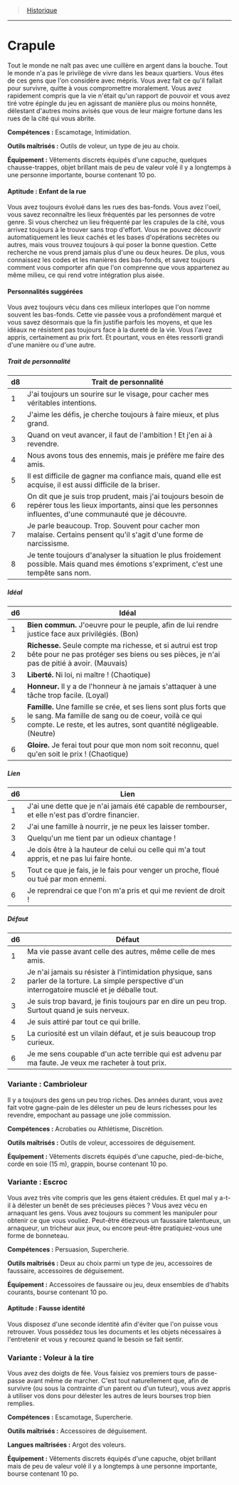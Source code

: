 
<!--BackgroundItem-->

> <!--ParentNameLink-->[Historique](backgrounds_hd.md)<!--/ParentNameLink-->

---

# <!--Name-->Crapule<!--/Name-->

Tout le monde ne naît pas avec une cuillère en argent dans la bouche. Tout le monde n'a pas le privilège de vivre dans les beaux quartiers. Vous êtes de ces gens que l'on considère avec mépris. Vous avez fait ce qu'il fallait pour survivre, quitte à vous compromettre moralement. Vous avez rapidement compris que la vie n'était qu'un rapport de pouvoir et vous avez tiré votre épingle du jeu en agissant de manière plus ou moins honnête, délestant d'autres moins avisés que vous de leur maigre fortune dans les rues de la cité qui vous abrite.

**Compétences :** Escamotage, Intimidation.

**Outils maîtrisés :** Outils de voleur, un type de jeu au choix.

**Équipement :** Vêtements discrets équipés d'une capuche, quelques chausse-trappes, objet brillant mais de peu de valeur volé il y a longtemps à une personne importante, bourse contenant 10 po.

<!--SkillItem-->

#### <!--Name-->Aptitude : Enfant de la rue<!--/Name-->

Vous avez toujours évolué dans les rues des bas-fonds. Vous avez l'oeil, vous savez reconnaître les lieux fréquentés par les personnes de votre genre. Si vous cherchez un lieu fréquenté par les crapules de la cité, vous arrivez toujours à le trouver sans trop d'effort. Vous ne pouvez découvrir automatiquement les lieux cachés et les bases d'opérations secrètes ou autres, mais vous trouvez toujours à qui poser la bonne question. Cette recherche ne vous prend jamais plus d'une ou deux heures. De plus, vous connaissez les codes et les manières des bas-fonds, et savez toujours comment vous comporter afin que l'on comprenne que vous appartenez au même milieu, ce qui rend votre intégration plus aisée.

<!--/SkillItem-->

<!--Items-->

#### <!--Name-->Personnalités suggérées<!--/Name-->

Vous avez toujours vécu dans ces milieux interlopes que l'on nomme souvent les bas-fonds. Cette vie passée vous a profondément marqué et vous savez désormais que la fin justifie parfois les moyens, et que les idéaux ne résistent pas toujours face à la dureté de la vie. Vous l'avez appris, certainement au prix fort. Et pourtant, vous en êtes ressorti grandi d'une manière ou d'une autre.

<!--PersonalityTraitItem-->

##### <!--Name-->Trait de personnalité<!--/Name-->

|d8|Trait de personnalité|
|---|---|
|1|J'ai toujours un sourire sur le visage, pour <!--br-->cacher mes véritables intentions.|
|2|J'aime les défis, je cherche toujours à faire <!--br-->mieux, et plus grand.|
|3|Quand on veut avancer, il faut de l'ambition ! <!--br-->Et j'en ai à revendre.|
|4|Nous avons tous des ennemis, mais je préfère <!--br-->me faire des amis.|
|5|Il est difficile de gagner ma confiance mais, <!--br-->quand elle est acquise, il est aussi difficile de la <!--br-->briser.|
|6|On dit que je suis trop prudent, mais j'ai <!--br-->toujours besoin de repérer tous les lieux <!--br-->importants, ainsi que les personnes influentes, <!--br-->d'une communauté que je découvre.|
|7|Je parle beaucoup. Trop. Souvent pour cacher <!--br-->mon malaise. Certains pensent qu'il s'agit <!--br-->d'une forme de narcissisme.|
|8|Je tente toujours d'analyser la situation le plus <!--br-->froidement possible. Mais quand mes émotions <!--br-->s'expriment, c'est une tempête sans nom.|

<!--/PersonalityTraitItem-->

<!--PersonalityIdealItem-->

##### <!--Name-->Idéal<!--/Name-->

|d6|Idéal|
|---|---|
|1|**Bien commun.** J'oeuvre pour le peuple, afin de <!--br-->lui rendre justice face aux privilégiés. (Bon)|
|2|**Richesse.** Seule compte ma richesse, et si <!--br-->autrui est trop bête pour ne pas protéger ses <!--br-->biens ou ses pièces, je n'ai pas de pitié à avoir. <!--br-->(Mauvais)|
|3|**Liberté.** Ni loi, ni maître ! (Chaotique)|
|4|**Honneur.** Il y a de l'honneur à ne jamais <!--br-->s'attaquer à une tâche trop facile. (Loyal)|
|5|**Famille.** Une famille se crée, et ses liens sont <!--br-->plus forts que le sang. Ma famille de sang ou <!--br-->de coeur, voilà ce qui compte. Le reste, et les <!--br-->autres, sont quantité négligeable. (Neutre)|
|6|**Gloire.** Je ferai tout pour que mon nom soit <!--br-->reconnu, quel qu'en soit le prix ! (Chaotique)|

<!--/PersonalityIdealItem-->

<!--PersonalityLinkItem-->

##### <!--Name-->Lien<!--/Name-->

|d6|Lien|
|---|---|
|1|J'ai une dette que je n'ai jamais été capable de <!--br-->rembourser, et elle n'est pas d'ordre financier.|
|2|J'ai une famille à nourrir, je ne peux les laisser <!--br-->tomber.|
|3|Quelqu'un me tient par un odieux chantage !|
|4|Je dois être à la hauteur de celui ou celle qui <!--br-->m'a tout appris, et ne pas lui faire honte.|
|5|Tout ce que je fais, je le fais pour venger un <!--br-->proche, floué ou tué par mon ennemi.|
|6|Je reprendrai ce que l'on m'a pris et qui me <!--br-->revient de droit !|

<!--/PersonalityLinkItem-->

<!--PersonalityDefectItem-->

##### <!--Name-->Défaut<!--/Name-->

|d6|Défaut|
|---|---|
|1|Ma vie passe avant celle des autres, même celle <!--br-->de mes amis.|
|2|Je n'ai jamais su résister à l'intimidation physique, <!--br-->sans parler de la torture. La simple perspective <!--br-->d'un interrogatoire musclé et je déballe tout.|
|3|Je suis trop bavard, je finis toujours par en dire <!--br-->un peu trop. Surtout quand je suis nerveux.|
|4|Je suis attiré par tout ce qui brille.|
|5|La curiosité est un vilain défaut, et je suis <!--br-->beaucoup trop curieux.|
|6|Je me sens coupable d'un acte terrible qui est <!--br-->advenu par ma faute. Je veux me racheter à <!--br-->tout prix.|

<!--/PersonalityDefectItem-->

<!--/Items-->

<!--SubBackgroundItem-->

### <!--Name-->Variante : Cambrioleur<!--/Name-->

Il y a toujours des gens un peu trop riches. Des années durant, vous avez fait votre gagne-pain de les délester un peu de leurs richesses pour les revendre, empochant au passage une jolie commission.

**Compétences :** Acrobaties ou Athlétisme, Discrétion.

**Outils maîtrisés :** Outils de voleur, accessoires de déguisement.

**Équipement :** Vêtements discrets équipés d'une capuche, pied-de-biche, corde en soie (15 m), grappin, bourse contenant 10 po.

<!--/SubBackgroundItem-->

<!--SubBackgroundItem-->

### <!--Name-->Variante : Escroc<!--/Name-->

Vous avez très vite compris que les gens étaient crédules. Et quel mal y a-t-il à délester un benêt de ses précieuses pièces ? Vous avez vécu en arnaquant les gens. Vous avez toujours su comment les manipuler pour obtenir ce que vous vouliez. Peut-être étiezvous un faussaire talentueux, un arnaqueur, un tricheur aux jeux, ou encore peut-être pratiquiez-vous une forme de bonneteau.

**Compétences :** Persuasion, Supercherie.

**Outils maîtrisés :** Deux au choix parmi un type de jeu, accessoires de faussaire, accessoires de déguisement.

**Équipement :** Accessoires de faussaire ou jeu, deux ensembles de d'habits courants, bourse contenant 10 po.

<!--SkillItem-->

#### <!--Name-->Aptitude : Fausse identité<!--/Name-->

Vous disposez d'une seconde identité afin d'éviter que l'on puisse vous retrouver. Vous possédez tous les documents et les objets nécessaires à l'entretenir et vous y recourez quand le besoin se fait sentir.

<!--/SkillItem-->

<!--/SubBackgroundItem-->

<!--SubBackgroundItem-->

### <!--Name-->Variante : Voleur à la tire<!--/Name-->

Vous avez des doigts de fée. Vous faisiez vos premiers tours de passe-passe avant même de marcher. C'est tout naturellement que, afin de survivre (ou sous la contrainte d'un parent ou d'un tuteur), vous avez appris à utiliser vos dons pour délester les autres de leurs bourses trop bien remplies.

**Compétences :** Escamotage, Supercherie.

**Outils maîtrisés :** Accessoires de déguisement.

**Langues maîtrisées :** Argot des voleurs.

**Équipement :** Vêtements discrets équipés d'une capuche, objet brillant mais de peu de valeur volé il y a longtemps à une personne importante, bourse contenant 10 po.

<!--/SubBackgroundItem-->

<!--/BackgroundItem-->
